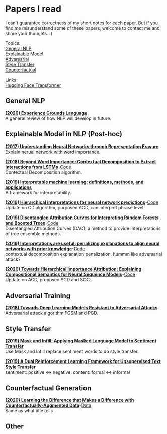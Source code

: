 # Papers I read
I can't guarantee correctness of my short notes for each paper. But if you find me misunderstand some of these papers, welcome to contact me and share your thoughts. :)

Topics:    
[General NLP](#General-NLP)   
[Explainable Model](#-Explainable-Model-in-NLP)    
[Adversarial](#-Adversarial-Training)             
[Style Transfer](#-Style-Transfer)     
[Counterfactual](#Counterfactual-Generation)                 

Links:    
[Hugging Face Transformer](https://huggingface.co/)


## General NLP

[**(2020) Experience Grounds Language**](https://arxiv.org/abs/2004.10151)      
A general review of how NLP will develop in future.  

## Explainable Model in NLP (Post-hoc)

[**(2017) Understanding Neural Networks through Representation Erasure**](https://arxiv.org/abs/1612.08220)      
Explain nerual network with word importance.

[**(2018) Beyond Word Importance: Contextual Decomposition to Extract Interactions from LSTMs**](https://arxiv.org/abs/1801.05453)-[Code](https://github.com/jamie-murdoch/ContextualDecomposition)    
Contextual Decomposition algorithm.

[**(2019) Interpretable machine learning: definitions, methods, and applications**](https://arxiv.org/abs/1901.04592)     
A framework for interpretability.

[**(2019) Hierarchical interpretations for neural network predictions**](https://arxiv.org/abs/1806.05337)-[Code](https://github.com/csinva/hierarchical-dnn-interpretations)      
Update on CD algorithm, purposed ACD, can interpret phrase level.

[**(2019) Disentangled Attribution Curves for Interpreting Random Forests and Boosted Trees**](https://arxiv.org/abs/1905.07631)-[Code](https://github.com/csinva/disentangled-attribution-curves)      
Disentangled Attribution Curves (DAC), a method to provide interpretations of tree ensemble methods. 

[**(2019) Interpretations are useful: penalizing explanations to align neural networks with prior knowledge**](https://arxiv.org/abs/1909.13584)-[Code](https://github.com/laura-rieger/deep-explanation-penalization)      
contextual decomposition explanation penalization, hummm like adversarial attack?

[**(2020) Towards Hierarchical Importance Attribution: Explaining Compositional Semantics for Neural Sequence Models**](https://arxiv.org/abs/1911.06194)-[Code](https://github.com/INK-USC/hierarchical-explanation-neural-sequence-models)      
Update on ACD, proposed SCD and SOC.

## Adversarial Training

[**(2018) Towards Deep Learning Models Resistant to Adversarial Attacks**](https://arxiv.org/abs/1706.06083)     
Adversarial attack algorithm FGSM and PGD.

## Style Transfer

[**(2019) Mask and Infill: Applying Masked Language Model to Sentiment Transfer**](https://arxiv.org/abs/1908.08039)      
Use Mask and Infill replace sentiment words to do style transfer.

[**(2019) A Dual Reinforcement Learning Framework for Unsupervised Text Style Transfer**](https://arxiv.org/abs/1905.10060)     
sentiment: positive <-> negative, content: formal <-> informal

## Counterfactual Generation

[**(2020) Learning the Difference that Makes a Difference with Counterfactually-Augmented Data**](https://arxiv.org/abs/1909.12434)-[Data](https://github.com/acmi-lab/counterfactually-augmented-data)     
Same as what title tells

## Other

